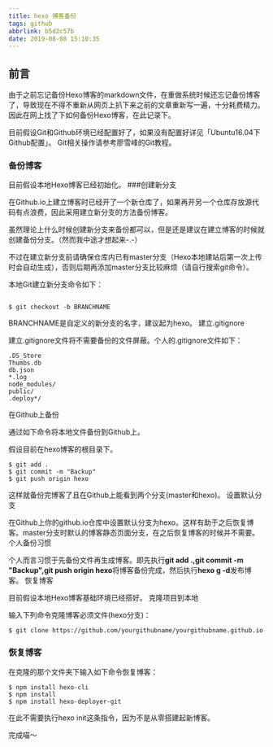 ```yaml
---
title: hexo 博客备份
tags: github
abbrlink: b5d2c57b
date: 2019-08-08 15:10:35
---
```

## 前言

由于之前忘记备份Hexo博客的markdown文件，在重做系统时候还忘记备份博客了，导致现在不得不重新从网页上扒下来之前的文章重新写一遍，十分耗费精力。因此在网上找了下如何备份Hexo博客，在此记录下。

目前假设Git和Github环境已经配置好了，如果没有配置好详见「Ubuntu16.04下Github配置」。
Git相关操作请参考廖雪峰的Git教程。
### 备份博客

目前假设本地Hexo博客已经初始化。
###创建新分支

在Github.io上建立博客时已经开了一个新仓库了，如果再开另一个仓库存放源代码有点浪费，因此采用建立新分支的方法备份博客。

虽然理论上什么时候创建新分支来备份都可以，但是还是建议在建立博客的时候就创建备份分支。（然而我中途才想起来-.-）

不过在建立新分支前请确保仓库内已有master分支（Hexo本地建站后第一次上传时会自动生成），否则后期再添加master分支比较麻烦（请自行搜索git命令）。

本地Git建立新分支命令如下：

```	

$ git checkout -b BRANCHNAME
```
BRANCHNAME是自定义的新分支的名字，建议起为hexo。
建立.gitignore

建立.gitignore文件将不需要备份的文件屏蔽。个人的.gitignore文件如下：
```
.DS_Store
Thumbs.db
db.json
*.log
node_modules/
public/
.deploy*/
```
在Github上备份

通过如下命令将本地文件备份到Github上。

假设目前在hexo博客的根目录下。

```
$ git add .
$ git commit -m "Backup"
$ git push origin hexo
```
这样就备份完博客了且在Github上能看到两个分支(master和hexo)。
设置默认分支

在Github上你的github.io仓库中设置默认分支为hexo。这样有助于之后恢复博客。master分支时默认的博客静态页面分支，在之后恢复博客的时候并不需要。
个人备份习惯

个人而言习惯于先备份文件再生成博客。即先执行**git add .,git commit -m "Backup",git push origin hexo**将博客备份完成，然后执行**hexo g -d**发布博客。
恢复博客

目前假设本地Hexo博客基础环境已经搭好。
克隆项目到本地

输入下列命令克隆博客必须文件(hexo分支)：

```
$ git clone https://github.com/yourgithubname/yourgithubname.github.io
```
### 恢复博客

在克隆的那个文件夹下输入如下命令恢复博客：

```
$ npm install hexo-cli
$ npm install
$ npm install hexo-deployer-git
```
在此不需要执行hexo init这条指令，因为不是从零搭建起新博客。

完成喵～
